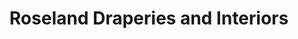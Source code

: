 ---
title: "Roseland Draperies and Interiors"
url: /naperville/roseland-draperies-and-interiors/
shop: Jalousien
---